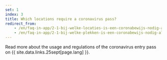 ```yaml
---
set: 1
index: 3
title: Which locations require a coronavirus pass?
redirect_from: 
    - /en/faq-in-app/2-1-bij-welke-locaties-is-een-coronabewijs-nodig-als-ik-naar-binnen-wil
    - /en/faq-in-app/2-1-bij-welke-plekken-is-een-coronabewijs-nodig-als-ik-naar-binnen-wil
---
```

Read more about the usage and regulations of the coronavirus entry pass on {{ site.data.links.25sept[page.lang] }}.
